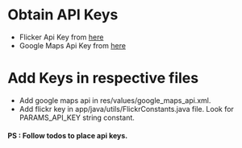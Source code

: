# Obtain API Keys
- Flicker Api Key from [here](https://www.flickr.com/services/api/misc.api_keys.html)
- Google Maps Api Key from [here](https://developers.google.com/maps/documentation/android-sdk/signup)
# Add Keys in respective files
- Add google maps api in res/values/google_maps_api.xml.
- Add flickr key in app/java/utils/FlickrConstants.java file. Look for PARAMS_API_KEY string constant.

#### PS : Follow todos to place api keys.
